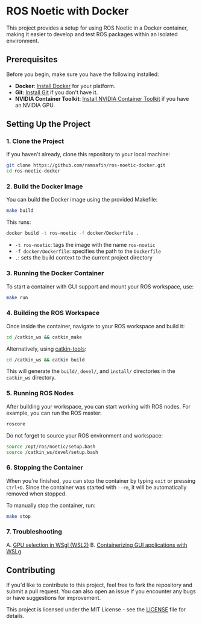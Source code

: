 # ROS Noetic with Docker

This project provides a setup for using ROS Noetic in a Docker container, making it easier to develop and test ROS packages within an isolated environment.

## Prerequisites

Before you begin, make sure you have the following installed:

- **Docker**: [Install Docker](https://docs.docker.com/get-docker/) for your platform.
- **Git**: [Install Git](https://git-scm.com/book/en/v2/Getting-Started-Installing-Git) if you don't have it.
- **NVIDIA Container Toolkit**: [Install NVIDIA Container Toolkit](https://github.com/NVIDIA/nvidia-container-toolkit?tab=readme-ov-file) if you have an NVIDIA GPU.

## Setting Up the Project

### 1. Clone the Project

If you haven't already, clone this repository to your local machine:

```bash
git clone https://github.com/ramsafin/ros-noetic-docker.git
cd ros-noetic-docker
```

### 2. Build the Docker Image

You can build the Docker image using the provided Makefile:
```bash
make build
```

This runs:
```bash
docker build -t ros-noetic -f docker/Dockerfile .
```

- `-t ros-noetic`: tags the image with the name `ros-noetic`
- `-f docker/Dockerfile`: specifies the path to the `Dockerfile`
- `.`: sets the build context to the current project directory

### 3. Running the Docker Container

To start a container with GUI support and mount your ROS workspace, use:
```bash
make run
```

### 4. Building the ROS Workspace

Once inside the container, navigate to your ROS workspace and build it:

```bash
cd /catkin_ws && catkin_make
```

Alternatively, using [catkin-tools](https://catkin-tools.readthedocs.io/en/latest/):
```bash
cd /catkin_ws && catkin build
```

This will generate the `build/`, `devel/`, and `install/` directories in the `catkin_ws` directory.

### 5. Running ROS Nodes

After building your workspace, you can start working with ROS nodes. For example, you can run the ROS master:

```bash
roscore
```

Do not forget to source your ROS environment and workspace:
```bash
source /opt/ros/noetic/setup.bash
source /catkin_ws/devel/setup.bash
```

### 6. Stopping the Container

When you're finished, you can stop the container by typing `exit` or pressing `Ctrl+D`. Since the container was started with `--rm`, it will be automatically removed when stopped.

To manually stop the container, run:
```bash
make stop
```

### 7. Troubleshooting

A. [GPU selection in WSgl (WSL2)](https://github.com/microsoft/wslg/wiki/GPU-selection-in-WSLg)
B. [Containerizing GUI applications with WSLg](https://github.com/microsoft/wslg/blob/main/samples/container/Containers.md)

## Contributing

If you'd like to contribute to this project, feel free to fork the repository and submit a pull request. You can also open an issue if you encounter any bugs or have suggestions for improvement.

This project is licensed under the MIT License - see the [LICENSE](LICENSE) file for details.
